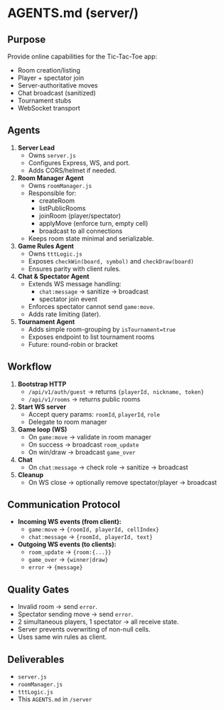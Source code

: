 # AGENTS.md (server/)

## Purpose
Provide online capabilities for the Tic-Tac-Toe app:
- Room creation/listing
- Player + spectator join
- Server-authoritative moves
- Chat broadcast (sanitized)
- Tournament stubs
- WebSocket transport

## Agents
1. **Server Lead**
   - Owns `server.js`
   - Configures Express, WS, and port.
   - Adds CORS/helmet if needed.
2. **Room Manager Agent**
   - Owns `roomManager.js`
   - Responsible for:
     - createRoom
     - listPublicRooms
     - joinRoom (player/spectator)
     - applyMove (enforce turn, empty cell)
     - broadcast to all connections
   - Keeps room state minimal and serializable.
3. **Game Rules Agent**
   - Owns `tttLogic.js`
   - Exposes `checkWin(board, symbol)` and `checkDraw(board)`
   - Ensures parity with client rules.
4. **Chat & Spectator Agent**
   - Extends WS message handling:
     - `chat:message` → sanitize → broadcast
     - spectator join event
   - Enforces spectator cannot send `game:move`.
   - Adds rate limiting (later).
5. **Tournament Agent**
   - Adds simple room-grouping by `isTournament=true`
   - Exposes endpoint to list tournament rooms
   - Future: round-robin or bracket

## Workflow
1. **Bootstrap HTTP**
   - `/api/v1/auth/guest` → returns `{playerId, nickname, token}`
   - `/api/v1/rooms` → returns public rooms
2. **Start WS server**
   - Accept query params: `roomId`, `playerId`, `role`
   - Delegate to room manager
3. **Game loop (WS)**
   - On `game:move` → validate in room manager
   - On success → broadcast `room_update`
   - On win/draw → broadcast `game_over`
4. **Chat**
   - On `chat:message` → check role → sanitize → broadcast
5. **Cleanup**
   - On WS close → optionally remove spectator/player → broadcast

## Communication Protocol
- **Incoming WS events (from client):**
  - `game:move` → `{roomId, playerId, cellIndex}`
  - `chat:message` → `{roomId, playerId, text}`
- **Outgoing WS events (to clients):**
  - `room_update` → `{room:{...}}`
  - `game_over` → `{winner|draw}`
  - `error` → `{message}`

## Quality Gates
- Invalid room → send `error`.
- Spectator sending move → send `error`.
- 2 simultaneous players, 1 spectator → all receive state.
- Server prevents overwriting of non-null cells.
- Uses same win rules as client.

## Deliverables
- `server.js`
- `roomManager.js`
- `tttLogic.js`
- This `AGENTS.md` in `/server`
